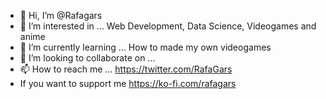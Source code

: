 - 👋 Hi, I’m @Rafagars
- 👀 I’m interested in ...
Web Development, Data Science, Videogames and anime
- 🌱 I’m currently learning ...
How to made my own videogames
- 💞️ I’m looking to collaborate on ...
- 📫 How to reach me ... https://twitter.com/RafaGars
- If you want to support me https://ko-fi.com/rafagars
<!---
Rafagars/Rafagars is a ✨ special ✨ repository because its `README.md` (this file) appears on your GitHub profile.
You can click the Preview link to take a look at your changes.
--->
